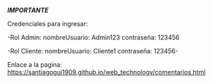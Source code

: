 *******IMPORTANTE*******

Credenciales para ingresar: 

-Rol Admin:
nombreUsuario: Admin123
contraseña: 123456

-Rol Cliente:
nombreUsuario: Cliente1
contraseña: 123456-

Enlace a la pagina: https://santiagogui1909.github.io/web_technology/comentarios.html
